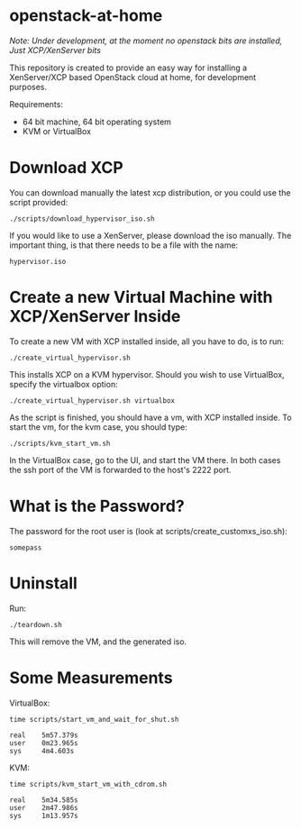 openstack-at-home
=================
*Note: Under development, at the moment no openstack bits are installed,
Just XCP/XenServer bits*

This repository is created to provide an easy way for installing a
XenServer/XCP based OpenStack cloud at home, for development purposes.

Requirements:

 - 64 bit machine, 64 bit operating system
 - KVM or VirtualBox

Download XCP
============
You can download manually the latest xcp distribution, or you could use the
script provided:

    ./scripts/download_hypervisor_iso.sh

If you would like to use a XenServer, please download the iso manually. The
important thing, is that there needs to be a file with the name:

    hypervisor.iso

Create a new Virtual Machine with XCP/XenServer Inside
======================================================
To create a new VM with XCP installed inside, all you have to do, is to run:

    ./create_virtual_hypervisor.sh

This installs XCP on a KVM hypervisor. Should you wish to use VirtualBox,
specify the virtualbox option:

    ./create_virtual_hypervisor.sh virtualbox

As the script is finished, you should have a vm, with XCP installed inside. To
start the vm, for the kvm case, you should type:

    ./scripts/kvm_start_vm.sh

In the VirtualBox case, go to the UI, and start the VM there. In both cases
the ssh port of the VM is forwarded to the host's 2222 port.

What is the Password?
=====================
The password for the root user is (look at scripts/create_customxs_iso.sh):

    somepass

Uninstall
=========
Run:

    ./teardown.sh

This will remove the VM, and the generated iso.

Some Measurements
=================

VirtualBox:

    time scripts/start_vm_and_wait_for_shut.sh

    real    5m57.379s
    user    0m23.965s
    sys     4m4.603s

KVM:

    time scripts/kvm_start_vm_with_cdrom.sh

    real    5m34.585s
    user    2m47.986s
    sys     1m13.957s

